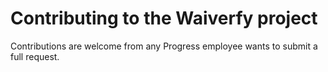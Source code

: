 # Contributing to the Waiverfy project

Contributions are welcome from any Progress employee wants to submit a full request.